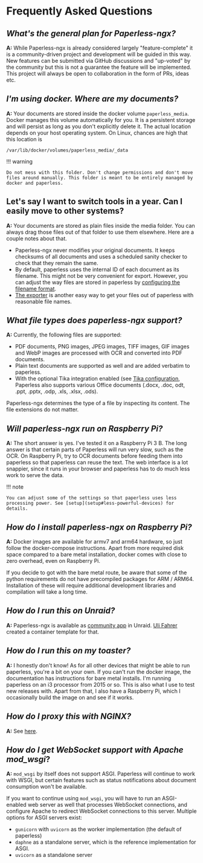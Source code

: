 # Frequently Asked Questions

## _What's the general plan for Paperless-ngx?_

**A:** While Paperless-ngx is already considered largely
"feature-complete" it is a community-driven project and development
will be guided in this way. New features can be submitted via GitHub
discussions and "up-voted" by the community but this is not a
guarantee the feature will be implemented. This project will always be
open to collaboration in the form of PRs, ideas etc.

## _I'm using docker. Where are my documents?_

**A:** Your documents are stored inside the docker volume
`paperless_media`. Docker manages this volume automatically for you. It
is a persistent storage and will persist as long as you don't
explicitly delete it. The actual location depends on your host operating
system. On Linux, chances are high that this location is

```
/var/lib/docker/volumes/paperless_media/_data
```

!!! warning

    Do not mess with this folder. Don't change permissions and don't move
    files around manually. This folder is meant to be entirely managed by
    docker and paperless.

## Let's say I want to switch tools in a year. Can I easily move to other systems?

**A:** Your documents are stored as plain files inside the media folder.
You can always drag those files out of that folder to use them
elsewhere. Here are a couple notes about that.

- Paperless-ngx never modifies your original documents. It keeps
  checksums of all documents and uses a scheduled sanity checker to
  check that they remain the same.
- By default, paperless uses the internal ID of each document as its
  filename. This might not be very convenient for export. However, you
  can adjust the way files are stored in paperless by
  [configuring the filename format](advanced_usage#file-name-handling).
- [The exporter](administration#exporter) is
  another easy way to get your files out of paperless with reasonable
  file names.

## _What file types does paperless-ngx support?_

**A:** Currently, the following files are supported:

- PDF documents, PNG images, JPEG images, TIFF images, GIF images and
  WebP images are processed with OCR and converted into PDF documents.
- Plain text documents are supported as well and are added verbatim to
  paperless.
- With the optional Tika integration enabled (see [Tika configuration](configuration#tika),
  Paperless also supports various Office documents (.docx, .doc, odt,
  .ppt, .pptx, .odp, .xls, .xlsx, .ods).

Paperless-ngx determines the type of a file by inspecting its content.
The file extensions do not matter.

## _Will paperless-ngx run on Raspberry Pi?_

**A:** The short answer is yes. I've tested it on a Raspberry Pi 3 B.
The long answer is that certain parts of Paperless will run very slow,
such as the OCR. On Raspberry Pi, try to OCR documents before feeding
them into paperless so that paperless can reuse the text. The web
interface is a lot snappier, since it runs in your browser and paperless
has to do much less work to serve the data.

!!! note

    You can adjust some of the settings so that paperless uses less
    processing power. See [setup](setup#less-powerful-devices) for details.

## _How do I install paperless-ngx on Raspberry Pi?_

**A:** Docker images are available for armv7 and arm64 hardware, so just
follow the docker-compose instructions. Apart from more required disk
space compared to a bare metal installation, docker comes with close to
zero overhead, even on Raspberry Pi.

If you decide to got with the bare metal route, be aware that some of
the python requirements do not have precompiled packages for ARM /
ARM64. Installation of these will require additional development
libraries and compilation will take a long time.

## _How do I run this on Unraid?_

**A:** Paperless-ngx is available as [community
app](https://unraid.net/community/apps?q=paperless-ngx) in Unraid. [Uli
Fahrer](https://github.com/Tooa) created a container template for that.

## _How do I run this on my toaster?_

**A:** I honestly don't know! As for all other devices that might be
able to run paperless, you're a bit on your own. If you can't run the
docker image, the documentation has instructions for bare metal
installs. I'm running paperless on an i3 processor from 2015 or so.
This is also what I use to test new releases with. Apart from that, I
also have a Raspberry Pi, which I occasionally build the image on and
see if it works.

## _How do I proxy this with NGINX?_

**A:** See [here](setup#nginx).

## _How do I get WebSocket support with Apache mod_wsgi_?

**A:** `mod_wsgi` by itself does not support ASGI. Paperless will
continue to work with WSGI, but certain features such as status
notifications about document consumption won't be available.

If you want to continue using `mod_wsgi`, you will have to run an
ASGI-enabled web server as well that processes WebSocket connections,
and configure Apache to redirect WebSocket connections to this server.
Multiple options for ASGI servers exist:

- `gunicorn` with `uvicorn` as the worker implementation (the default
  of paperless)
- `daphne` as a standalone server, which is the reference
  implementation for ASGI.
- `uvicorn` as a standalone server
